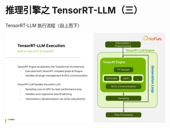 # 推理引擎之 TensorRT-LLM（三）
TensorRT-LLM 执行流程（自上而下）

<div style="text-align: center"><img src="../../assets/img-9.png" width="600px" style="display: inline;"/></div>
